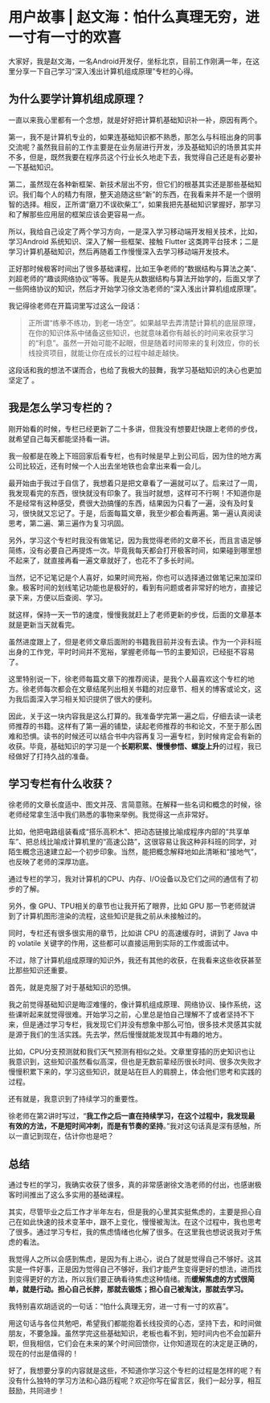 # 用户故事 | 赵文海：怕什么真理无穷，进一寸有一寸的欢喜
大家好，我是赵文海，一名Android开发仔，坐标北京，目前工作刚满一年，在这里分享一下自己学习“深入浅出计算机组成原理”专栏的心得。

## 为什么要学计算机组成原理？

一直以来我心里都有一个念想，就是好好把计算机基础知识补一补，原因有两个。

第一，我不是计算机专业的，如果连基础知识都不熟悉，那怎么与科班出身的同事交流呢？虽然我目前的工作主要是在业务层进行开发，涉及基础知识的场景其实并不多，但是，既然我要在程序员这个行业长久地走下去，我觉得自己还是有必要补一下基础知识。

第二，虽然现在各种新框架、新技术层出不穷，但它们的根基其实还是那些基础知识。我们每个人的精力有限，整天追随这些“新”的东西，在我看来并不是一个很明智的选择。相反，正所谓“磨刀不误砍柴工”，如果我把先基础知识掌握好，那学习和了解那些应用层的框架应该会更容易一点。

所以，我给自己设定了两个学习方向，一是深入学习移动端开发相关技术，比如，学习Android 系统知识、深入了解一些框架、接触 Flutter 这类跨平台技术；二是学习计算机基础知识，然后再随着工作慢慢深入去学习移动端开发技术。

正好那时候极客时间出了很多基础课程，比如王争老师的“数据结构与算法之美”、刘超老师的“趣谈网络协议”等等。我是先从数据结构与算法开始学的，后面又学了一些网络协议的知识，然后才开始学习徐文浩老师的“深入浅出计算机组成原理”。

<!-- [[[read_end]]] -->

我记得徐老师在开篇词里写过这么一段话：

> 正所谓“练拳不练功，到老一场空”。如果越早去弄清楚计算机的底层原理，在你的知识体系中储备这些知识，也就意味着你有越长的时间来收获学习的“利息”。虽然一开始可能不起眼，但是随着时间带来的复利效应，你的长线投资项目，就能让你在成长的过程中越走越快。

这段话和我的想法不谋而合，也给了我极大的鼓舞，我学习基础知识的决心也更加坚定了 。

## 我是怎么学习专栏的？

刚开始看的时候，专栏已经更新了二十多讲，但我没有想要赶快跟上老师的步伐，就希望自己每天都能坚持看一讲。

我一般都是在晚上下班回家后看专栏，也有时候是早上到公司后，因为住的地方离公司比较近，还有时候一个人出去坐地铁也会拿出来看一会儿。

最开始由于我过于自信了，我想着只是把文章看了一遍就可以了。后来过了一周，我发现看完的东西，很快就没有印象了。我当时就想，这样可不行啊！不知道你是不是经常有这种感受，费很大劲搞懂的东西，结果因为只看了一遍，没有及时复习，很快就又忘记了。于是，后面每篇文章，我至少都会看两遍。第一遍认真阅读思考，第二遍、第三遍作为复习巩固。

另外，学习这个专栏时我没有做笔记，因为我觉得老师的文章不长，而且言语足够简练，没有必要自己再提炼一次。毕竟我每天都会打开极客时间，如果碰到哪里想不起来了，就直接再看一遍文章就好了，也花不了多长时间。

当然，记不记笔记是个人喜好，如果时间充裕，你也可以选择通过做笔记来加深印象。极客时间的划线笔记功能也是极好的，看到有问题或者非常好的地方，直接记录下来，方便以后查阅、学习。

就这样，保持一天一节的速度，慢慢我就赶上了老师更新的步伐，后面的文章基本就是更新当天就看完。

虽然进度跟上了，但是老师文章后面附的书籍我目前并没有去读。作为一个非科班出身的工作党，平时时间并不宽裕，掌握老师每一节的主要知识，已经挺不容易了。

这里特别说一下，徐老师每篇文章下的推荐阅读，是我个人最喜欢这个专栏的地方。徐老师每次都会在文章结尾列出相关书籍的对应章节、相关的博客或论文，这为我后面深入学习相关知识提供了很大的便利。

因此，关于这一块内容我是这么打算的。我准备学完第一遍之后，仔细去读一读老师推荐的书籍。这样有了第一遍的铺垫，读起老师推荐的书和论文，不至于那么困难和恐惧。读书的时候还可以结合书中内容再复习一遍专栏，到时候肯定会有新的收获。毕竟，基础知识的学习是一个**长期积累、慢慢参悟、螺旋上升**的过程，我已经做好了打持久战的准备。

## 学习专栏有什么收获？

徐老师的文章长度适中、图文并茂、言简意赅。在解释一些名词和概念的时候，徐老师经常拿生活中我们熟悉的事物来举例。我觉得这一点非常好。

比如，他把电路组装看成“搭乐高积木”、把动态链接比喻成程序内部的“共享单车”、把总线比喻成计算机里的“高速公路”，这很容易让我这种非科班的同学，对陌生概念迅速建立起一个初步印象。当然，能把概念解释地如此清晰和“接地气”，也反映了老师的深厚功底。

通过专栏的学习，我对计算机的CPU、内存、I/O设备以及它们之间的通信有了初步的了解。

另外，像 GPU、TPU相关的章节也让我开拓了眼界，比如 GPU 那一节老师就讲到了计算机图形渲染的流程，这些知识是我之前从未接触过的。

同时，专栏还有很多很实用的章节，比如讲 CPU 的高速缓存时，讲到了 Java 中的 volatile 关键字的作用，这些都可以直接运用到实际的工作或面试中。

不过，除了计算机组成原理的知识外，我还有其他的收获，在我看来这些收获甚至比那些知识还重要。

首先，就是克服了对于基础知识的恐惧。

我之前觉得基础知识是晦涩难懂的，像计算机组成原理、网络协议、操作系统，这些课听起来就觉得很难。开始学习之前，心里总是怕自己理解不了或者坚持不下来，但是通过学习专栏，我发现它们并没有想象中那么可怕，很多技术灵感其实就是源于我们的生活实践。先去学，然后慢慢就能发现其中有趣的地方。

比如，CPU分支预测就和我们天气预测有相似之处。文章里穿插的历史知识也让我意识到，这些知识虽然看似高深，但也是无数前辈经历很长时间、很多次失败才慢慢积累下来的，学习这些知识，就是站在巨人的肩膀上，体会他们思考和实践的过程。

还有就是，我意识到了持续学习的重要性。

徐老师在第2讲时写过，“**我工作之后一直在持续学习，在这个过程中，我发现最有效的方法，不是短时间冲刺，而是有节奏的坚持**。”我对这句话真是深有感触，所以一直记到现在，估计你也是吧？

## 总结

通过专栏的学习，我确实收获了很多，真的非常感谢徐文浩老师的付出，也感谢极客时间推出了这么多实用的基础课程。

其实，尽管毕业之后工作才半年左右，但是我的心里其实挺焦虑的，主要是担心自己在如此快速的技术变革中，跟不上变化，慢慢被淘汰。在这个过程中，我也思考了很多。通过学习专栏，我的焦虑情绪也化解了很多。在这里我也想说说我对于焦虑的看法。

我觉得人之所以会感到焦虑，是因为有上进心，说白了就是觉得自己不够好。这其实是一件好事，正是因为觉得自己不够好，我们才能产生变得更好的想法，进而找到变得更好的方法，所以我们要正确看待焦虑这种情绪。而**缓解焦虑的方式很简单，就是行动。担心自己长胖，那就去锻炼；担心自己被淘汰，那就去学习。**

我特别喜欢胡适说的一句话：“怕什么真理无穷，进一寸有一寸的欢喜”。

用这句话与各位共勉吧，希望我们都能抱着长线投资的心态，坚持下去，和时间做朋友，不要急躁。虽然学完这些基础知识，老板也看不到，短时间内也不会加薪升职，但我相信，它们会在未来的某个时间回馈你，让你知道现在的决定是正确的，现在的付出是值得的！

好了，我想要分享的内容就是这些，不知道你学习这个专栏的过程是怎样的呢？有没有什么独特的学习方法和心路历程呢？欢迎你写在留言区，我们一起分享，相互鼓励，共同进步！
